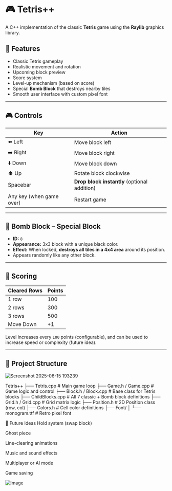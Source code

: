 # 🎮 Tetris++

A C++ implementation of the classic **Tetris** game using the **Raylib** graphics library.

## 🧱 Features

- Classic Tetris gameplay
- Realistic movement and rotation
- Upcoming block preview
- Score system
- Level-up mechanism (based on score)
- Special **Bomb Block** that destroys nearby tiles
- Smooth user interface with custom pixel font

---

## 🎮 Controls

| Key        | Action                      |
|------------|-----------------------------|
| ⬅️ Left     | Move block left            |
| ➡️ Right    | Move block right           |
| ⬇️ Down     | Move block down            |
| ⬆️ Up       | Rotate block clockwise     |
| Spacebar   | **Drop block instantly** (optional addition) |
| Any key (when game over) | Restart game |

---

## 🧨 Bomb Block – Special Block

- **ID:** `8`
- **Appearance:** 3x3 block  with a unique black color.
- **Effect:** When locked, **destroys all tiles in a 4x4 area** around its position.
- Appears randomly like any other block.

---

## 🧮 Scoring

| Cleared Rows | Points |
|--------------|--------|
| 1 row        | 100    |
| 2 rows       | 300    |
| 3 rows       | 500    |
| Move Down    | +1     |

Level increases every `100` points (configurable), and can be used to increase speed or complexity (future idea).

---

## 📁 Project Structure

![Screenshot 2025-06-15 193239](https://github.com/user-attachments/assets/b912feb6-3e96-44ce-a602-97faaeccf846)

Tetris++
├── Tetris.cpp # Main game loop
├── Game.h / Game.cpp # Game logic and control
├── Block.h / Block.cpp # Base class for Tetris blocks
├── ChildBlocks.cpp # All 7 classic + Bomb block definitions
├── Grid.h / Grid.cpp # Grid matrix logic
├── Position.h # 2D Position class (row, col)
├── Colors.h # Cell color definitions
├── Font/
│ └── monogram.ttf # Retro pixel font


🔮 Future Ideas
Hold system (swap block)

Ghost piece

Line-clearing animations

Music and sound effects

Multiplayer or AI mode

Game saving


![image](https://github.com/user-attachments/assets/642db757-8c41-470d-b28a-c94e36db254a)




